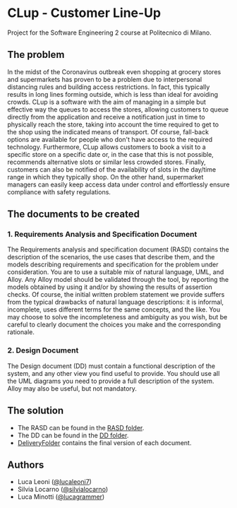 # CLup - Customer Line-Up
Project for the Software Engineering 2 course at Politecnico di Milano. 

## The problem
In the midst of the Coronavirus outbreak even shopping at grocery stores and supermarkets has proven to be a problem due to interpersonal distancing rules and building access restrictions. In fact, this typically results in long lines forming outside, which is less than ideal for avoiding crowds. 
CLup is a software with the aim of managing in a simple but effective way the queues to access the stores, allowing customers to queue directly from the application and receive a notification just in time to physically reach the store, taking into account the time required to get to the shop using the indicated means of transport. Of course, fall-back options are available for people who don't have access to the required technology. 
Furthermore, CLup allows customers to book a visit to a specific store on a specific date or, in the case that this is not possible, recommends alternative slots or similar less crowded stores. Finally, customers can also be notified of the availability of slots in the day/time range in which they typically shop. 
On the other hand, supermarket managers can easily keep access data under control and effortlessly ensure compliance with safety regulations.


## The documents to be created
### 1. Requirements Analysis and Specification Document
The Requirements analysis and specification document (RASD) contains the description of the scenarios, the use cases that describe them, and the models describing requirements and specification for the problem under consideration. You are to use a suitable mix of natural language, UML, and Alloy. Any Alloy model should be validated through the tool, by reporting the models obtained by using it and/or by showing the results of assertion checks. Of course, the initial written problem statement we provide suffers from the typical drawbacks of natural language descriptions: it is informal, incomplete, uses different terms for the same concepts, and the like. You may choose to solve the incompleteness and ambiguity as you wish, but be careful to clearly document the choices you make and the corresponding rationale.

### 2. Design Document
The Design document (DD) must contain a functional description of the system, and any other view you find useful to provide. You should use all the UML diagrams you need to provide a full description of the system. Alloy may also be useful, but not mandatory. 

## The solution
- The RASD can be found in the [RASD folder](https://github.com/lucagrammer/LeoniLocarnoMinotti/tree/main/RASD).
- The DD can be found in the [DD folder](https://github.com/lucagrammer/LeoniLocarnoMinotti/tree/main/DD). 
- [DeliveryFolder](https://github.com/lucagrammer/LeoniLocarnoMinotti/tree/main/DeliveryFolder) contains the final version of each document.

## Authors
- Luca Leoni ([@lucaleoni7](https://github.com/lucaleoni7))
- Silvia Locarno ([@silvialocarno](https://github.com/silvialocarno))
- Luca Minotti ([@lucagrammer](https://github.com/lucagrammer))
